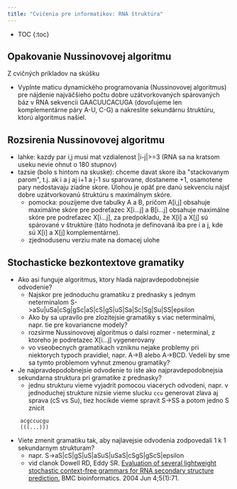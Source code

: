 ```yaml
---
title: "Cvičenia pre informatikov: RNA štruktúra"
---
```


* TOC
{:toc}



## Opakovanie Nussinovovej algoritmu

Z cvičných príkladov na skúšku

  - Vyplnte maticu dynamického programovania (Nussinovovej algoritmus)
    pre nájdenie najväčšieho počtu dobre uzátvorkovaných spárovaných báz
    v RNA sekvencii GAACUUCACUGA (dovoľujeme len komplementárne páry
    A-U, C-G) a nakreslite sekundárnu štruktúru, ktorú algoritmus
    našiel.

## Rozsirenia Nussinovovej algoritmu

  - lahke: kazdy par i,j musi mat vzdialenost |i-j|\>=3 (RNA sa na
    kratsom useku nevie ohnut o 180 stupnov)
  - tazsie (bolo s hintom na skuske): chceme davat skore iba
    "stackovanym parom", t.j. ak i a j aj i+1 a j-1 su sparovane,
    dostaneme +1, osamotene pary nedostavaju ziadne skore. Úlohou je
    opäť pre danú sekvenciu nájsť dobre uzátvorkovanú štruktúru s
    maximálnym skóre.
      - pomocka: pouzijeme dve tabulky A a B, pričom A\[i,j\] obsahuje
        maximálne skóre pre podreťazec X\[i...j\] a B\[i...j\] obsahuje
        maximálne skóre pre podreťazec X\[i...j\], za predpokladu, že
        X\[i\] a X\[j\] sú spárované v štruktúre (táto hodnota je
        definovaná iba pre i a j, kde sú X\[i\] a X\[j\]
        komplementárne).
      - zjednodusenu verziu mate na domacej ulohe

## Stochasticke bezkontextove gramatiky

  - Ako asi funguje algoritmus, ktory hlada najpravdepodobnejsie
    odvodenie?
      - Najskor pre jednoduchu gramatiku z prednasky s jednym neterminalom S-\>aSu\|uSa\|cSg\|gSc\|aS\|cS\|gS\|uS\|Sa\|Sc\|Sg\|Su\|SS\|epsilon
      - Ako by sa upravilo pre zlozitejsie gramatiky s viac neterminalmi, napr. tie pre kovariancne modely?
      - rozsirme Nussinovovej algoritmus o dalsi rozmer - neterminal, z
        ktoreho je podretazec X\[i...j\] vygenerovany
      - vo vseobecnych gramatikach vzniknu nejake problemy pri niektorych typoch pravidiel, napr. A-\>B alebo A-\>BCD. Vedeli by sme sa tymto problemom vyhnut zmenou gramatiky?
  - Je najpravdepodobnejsie odvodenie to iste ako najpravdepodobnejsia
    sekundarna struktura pri gramatike z prednasky?
      - jednu strukturu vieme vyjadrit pomocou viacerych odvodeni, napr.
        v jednoduchej strukture nizsie vieme slucku `ccu` generovat zlava
        aj sprava (cS vs Su), tiez hocikde vieme spravit S-\>SS a potom
        jedno S znicit
```
    acgccucgu
    (((...)))
```
  - Viete zmenit gramatiku tak, aby najlavejsie odvodenia zodpovedali 1
    k 1 sekundarnym strukturam?
      - napr. S-\>aS\|cS\|gS\|uS\|aSuS\|uSaS\|cSgS\|gScS\|epsilon
      - vid clanok Dowell RD, Eddy SR. [Evaluation of several lightweight
        stochastic context-free grammars for RNA secondary structure
        prediction.](https://bmcbioinformatics.biomedcentral.com/articles/10.1186/1471-2105-5-71) BMC bioinformatics. 2004 Jun 4;5(1):71.
